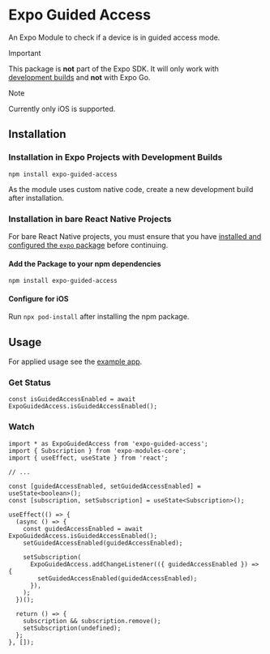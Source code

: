 # Expo Guided Access

An Expo Module to check if a device is in guided access mode.

> [!IMPORTANT]  
> This package is **not** part of the Expo SDK. It will only work with [development builds](https://docs.expo.dev/develop/development-builds/introduction/) and **not** with Expo Go.

> [!NOTE]  
> Currently only iOS is supported.

## Installation

### Installation in Expo Projects with Development Builds

```
npm install expo-guided-access
```

As the module uses custom native code, create a new development build after installation.

### Installation in bare React Native Projects

For bare React Native projects, you must ensure that you have [installed and configured the `expo` package](https://docs.expo.dev/bare/installing-expo-modules/) before continuing.

#### Add the Package to your npm dependencies

```
npm install expo-guided-access
```

#### Configure for iOS

Run `npx pod-install` after installing the npm package.

## Usage

For applied usage see the [example app](example/App.tsx).

### Get Status

```tsx
const isGuidedAccessEnabled = await ExpoGuidedAccess.isGuidedAccessEnabled();
```

### Watch

```tsx
import * as ExpoGuidedAccess from 'expo-guided-access';
import { Subscription } from 'expo-modules-core';
import { useEffect, useState } from 'react';

// ...

const [guidedAccessEnabled, setGuidedAccessEnabled] = useState<boolean>();
const [subscription, setSubscription] = useState<Subscription>();

useEffect(() => {
  (async () => {
    const guidedAccessEnabled = await ExpoGuidedAccess.isGuidedAccessEnabled();
    setGuidedAccessEnabled(guidedAccessEnabled);

    setSubscription(
      ExpoGuidedAccess.addChangeListener(({ guidedAccessEnabled }) => {
        setGuidedAccessEnabled(guidedAccessEnabled);
      }),
    );
  })();

  return () => {
    subscription && subscription.remove();
    setSubscription(undefined);
  };
}, []);
```
